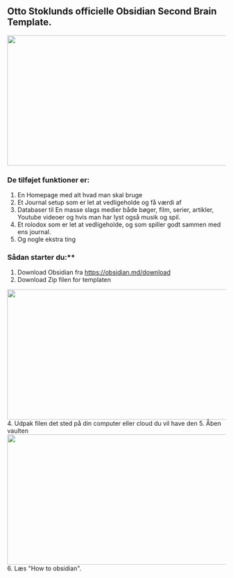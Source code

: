 ## Otto Stoklunds officielle Obsidian Second Brain Template.
<img src="https://github.com/Hmmmmmmms/Obsidian-Second-Brain-Template/assets/152342474/ecf508ff-86a6-4123-a664-7d5143d85106" width="1000" height="300">

### De tilføjet funktioner er:
1. En Homepage med alt hvad man skal bruge
2. Et Journal setup som er let at vedligeholde og få værdi af
3. Databaser til En masse slags medier både bøger, film, serier, artikler, Youtube videoer og hvis man har lyst også musik og spil.
4. Et rolodox som er let at vedligeholde, og som spiller godt sammen med ens journal.
5. Og nogle ekstra ting

### Sådan starter du:**
1. Download Obsidian fra https://obsidian.md/download
2. Download Zip filen for templaten
  <img src="https://github.com/Hmmmmmmms/Obsidian-Second-Brain-Template/assets/152342474/57e89d4b-ad20-4f18-b1bd-f70302646fc7" width="1000" height="300">
4. Udpak filen det sted på din computer eller cloud du vil have den
5. Åben vaulten
  <img src="https://github.com/Hmmmmmmms/Obsidian-Second-Brain-Template/assets/152342474/3a0b821e-62f0-4688-a04f-6966c1bf3456" width="1000" height="300">
6. Læs "How to obsidian".
